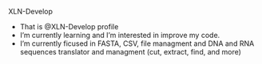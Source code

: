 XLN-Develop

- That is @XLN-Develop profile
- I’m currently learning and I’m interested in improve my code.
- I’m currently ficused in FASTA, CSV, file managment and DNA and RNA sequences translator and managment (cut, extract, find, and more)


<!---
XLN-Develop/XLN-Develop is a ✨ special ✨ repository because its `README.md` (this file) appears on your GitHub profile.
You can click the Preview link to take a look at your changes.
--->
